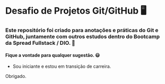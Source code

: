 # Desafio de Projetos Git/GitHub :desktop_computer:
### Este repositório foi criado para anotações e práticas do Git e GitHub, juntamente com outros estudos dentro do Bootcamp da Spread Fullstack / DIO. :wave:

####	Fique a vontade para qualquer sugestão. :smiley:

- Sou iniciante e estou em transição de carreira.

Obrigado.
